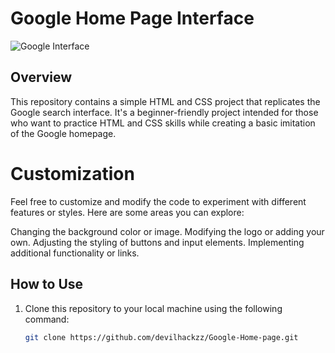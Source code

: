 # Google Home Page Interface

![Google Interface](https://devilhackzz.github.io/Googe-Home-page/screenshot.png)

## Overview

This repository contains a simple HTML and CSS project that replicates the Google search interface. It's a beginner-friendly project intended for those who want to practice HTML and CSS skills while creating a basic imitation of the Google homepage.

# Customization
Feel free to customize and modify the code to experiment with different features or styles. Here are some areas you can explore:

Changing the background color or image.
Modifying the logo or adding your own.
Adjusting the styling of buttons and input elements.
Implementing additional functionality or links.

## How to Use

1. Clone this repository to your local machine using the following command:

   ```bash
   git clone https://github.com/devilhackzz/Google-Home-page.git
